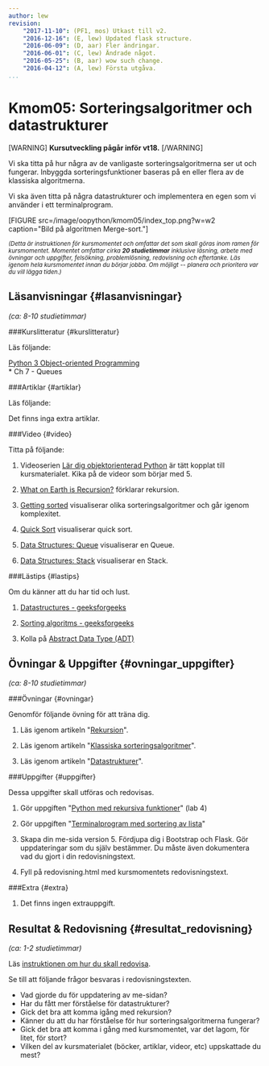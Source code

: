 ```yaml
---
author: lew
revision:
    "2017-11-10": (PF1, mos) Utkast till v2.
    "2016-12-16": (E, lew) Updated flask structure.
    "2016-06-09": (D, aar) Fler ändringar.
    "2016-06-01": (C, lew) Ändrade något.
    "2016-05-25": (B, aar) wow such change.
    "2016-04-12": (A, lew) Första utgåva.
...
```

Kmom05: Sorteringsalgoritmer och datastrukturer
====================================

[WARNING]
**Kursutveckling pågår inför vt18.**
[/WARNING]

Vi ska titta på hur några av de vanligaste sorteringsalgoritmerna ser ut och fungerar. Inbyggda sorteringsfunktioner baseras på en eller flera av de klassiska algoritmerna.  

Vi ska även titta på några datastrukturer och implementera en egen som vi använder i ett terminalprogram.  

<!--more-->

[FIGURE src=/image/oopython/kmom05/index_top.png?w=w2 caption="Bild på algoritmen Merge-sort."]


<small><i>(Detta är instruktionen för kursmomentet och omfattar det som skall göras inom ramen för kursmomentet. Momentet omfattar cirka **20 studietimmar** inklusive läsning, arbete med övningar och uppgifter, felsökning, problemlösning, redovisning och eftertanke. Läs igenom hela kursmomentet innan du börjar jobba. Om möjligt -- planera och prioritera var du vill lägga tiden.)</i></small>



Läsanvisningar  {#lasanvisningar}
---------------------------------

*(ca: 8-10 studietimmar)*


###Kurslitteratur  {#kurslitteratur}

Läs följande:

[Python 3 Object-oriented Programming](kunskap/boken-python3-object-oriented-programming)  
    * Ch 7 - Queues



###Artiklar {#artiklar}

Läs följande:

Det finns inga extra artiklar.



###Video  {#video}

Titta på följande:

1. Videoserien [Lär dig objektorienterad Python](https://www.youtube.com/playlist?list=PLKtP9l5q3ce8cmKXE9Gw1Ra0GaYufGbN7) är tätt kopplat till kursmaterialet. Kika på de videor som börjar med 5.

2. [What on Earth is Recursion?](https://www.youtube.com/watch?v=Mv9NEXX1VHc) förklarar rekursion.

3. [Getting sorted](https://www.youtube.com/watch?v=kgBjXUE_Nwc) visualiserar olika sorteringsalgoritmer och går igenom komplexitet.

4. [Quick Sort](https://www.youtube.com/watch?kgBjXUE_Nwc&v=XE4VP_8Y0BU) visualiserar quick sort.

5. [Data Structures: Queue](https://www.youtube.com/watch?v=PjQdvpWfCmE) visualiserar en Queue.

6. [Data Structures: Stack](https://www.youtube.com/watch?v=XSdXSmwb550) visualiserar en Stack.



###Lästips {#lastips}

Om du känner att du har tid och lust.

1. [Datastructures - geeksforgeeks](http://www.geeksforgeeks.org/data-structures/)  

2. [Sorting algoritms - geeksforgeeks](http://www.geeksforgeeks.org/fundamentals-of-algorithms/#SearchingandSorting)

3. Kolla på [Abstract Data Type (ADT)](https://www.youtube.com/watch?v=HcxqzYsiJ3k)



Övningar & Uppgifter  {#ovningar_uppgifter}
-------------------------------------------

*(ca: 8-10 studietimmar)*



###Övningar {#ovningar}

Genomför följande övning för att träna dig.

1. Läs igenom artikeln "[Rekursion](kunskap/rekursion)".

2. Läs igenom artikeln "[Klassiska sorteringsalgoritmer](kunskap/sorteringsalgoritmer)".

3. Läs igenom artikeln "[Datastrukturer](kunskap/datastrukturer)".



###Uppgifter {#uppgifter}

Dessa uppgifter skall utföras och redovisas.

1. Gör uppgiften "[Python med rekursiva funktioner](uppgift/python-med-rekursiva-funktioner)" (lab 4)

2. Gör uppgiften "[Terminalprogram med sortering av lista](uppgift/terminalprogram-med-sortering-av-lista)"  

3. Skapa din me-sida version 5. Fördjupa dig i Bootstrap och Flask. Gör uppdateringar som du själv bestämmer. Du måste även dokumentera vad du gjort i din redovisningstext.

4. Fyll på redovisning.html med kursmomentets redovisningstext.



###Extra {#extra}

1. Det finns ingen extrauppgift.



Resultat & Redovisning  {#resultat_redovisning}
-----------------------------------------------

*(ca: 1-2 studietimmar)*

Läs [instruktionen om hur du skall redovisa](./../redovisa).

Se till att följande frågor besvaras i redovisningstexten.

* Vad gjorde du för uppdatering av me-sidan?
* Har du fått mer förståelse för datastrukturer?
* Gick det bra att komma igång med rekursion?  
* Känner du att du har förståelse för hur sorteringsalgoritmerna fungerar?  
* Gick det bra att komma i gång med kursmomentet, var det lagom, för litet, för stort?
* Vilken del av kursmaterialet (böcker, artiklar, videor, etc) uppskattade du mest?
